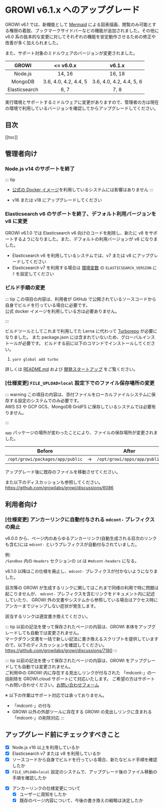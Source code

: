 # GROWI v6.1.x へのアップグレード

GROWI v6.1 では、新機能として [Mermaid](https://mermaid.js.org/) による図表描画、閲覧のみ可能とする権限の着脱、ブックマークサイドバーなどの機能が追加されました。その他に v6.0 系の抜本的な変更に対してそれぞれの機能を安定動作させるための修正や改善が多く加えられました。

<ContextualBlock context="docs-growi-org">

また、サポート対象のミドルウェアのバージョンが変更されました。

| GROWI | <= v6.0.x | v6.1.x |
| :---: | :---: | :---: |
| Node.js | 14, 16 | 16, 18 |
| MongoDB | 3.6, 4.0, 4.2, 4.4, 5 | 3.6, 4.0, 4.2, 4.4, 5, 6 |
| Elasticsearch | 6, 7 | 7, 8 |

実行環境とサポートするミドルウェアに変更がありますので、管理者の方は現在の環境で利用しているバージョンを確認してからアップグレードしてください。

</ContextualBlock>

## 目次

[[toc]]

<ContextualBlock context="docs-growi-org">

## 管理者向け

### Node.js v14 のサポートを終了

::: tip

- [公式の Docker イメージ](https://hub.docker.com/r/weseek/growi/)を利用しているシステムには影響はありません
:::

- v16 または v18 にアップグレードしてください


### Elasticsearch v6 のサポートを終了、デフォルト利用バージョンを v8 に変更

GROWI v6.1.0 では Elasticsearch v6 向けのコードを削除し、新たに v8 をサポートするようになりました。また、デフォルトの利用バージョンが v8 になりました。

- Elasticsearch v6 を利用しているシステムでは、v7 または v8 にアップグレードしてください
- Elasticsearch v7 を利用する場合は [環境変数](../admin-cookbook/env-vars.html) の `ELASTICSEARCH_VERSION` に `7` を設定してください


### ビルド手順の変更

::: tip
この項目の内容は、利用者が GitHub で公開されているソースコードから自身でビルドを行っている場合に必要です。  
公式 docker イメージを利用している方は必要ありません。  

:::

ビルドツールとしてこれまで利用してた Lerna に代わって [Turborepo](https://turbo.build/repo) が必要になりました。
また package.json には含まれていないため、グローバルインストールが必要です。
ビルドする前に以下のコマンドでインストールしてください。

1. `yarn global add turbo`

詳しくは [README.md](https://github.com/growilabs/growi/blob/master/README_JP.md) および [開発スタートアップ](../../dev/startup-v5/start-development.html) をご覧ください。


### [仕様変更] `FILE_UPLOAD=local` 設定下でのファイル保存場所の変更

::: warning
この項目の内容は、添付ファイルをローカルファイルシステムに保存する設定のシステムでのみ必要です。  
AWS S3 や GCP GCS、MongoDB GridFS に保存しているシステムでは必要有りません。

:::

`app` パッケージの場所が変わったことにより、ファイルの保存場所が変更されました。

| Before | | After |
| :-: | :-: | :-: |
| `/opt/growi/packages/app/public` | -> | `/opt/growi/apps/app/public` |

アップグレード後に既存のファイルを移動させてください。

また以下のディスカッションも参照してください。  
<https://github.com/growilabs/growi/discussions/6086>

</ContextualBlock>

## 利用者向け

### [仕様変更] アンカーリンクに自動付与される `mdcont-` プレフィクスの廃止

v6.0.0 から、ページ内のあらゆるアンカーリンク(自動生成される目次のリンクも含む)には `mdcont-` というプレフィクスが自動付与されていました。

例:  
`/Sandbox` 内の `Headers` セクションの `id` は `#mdcont-headers` になる。

v6.1.0 以降はこの仕様を廃止し、`mdcont-` プレフィクスが付かないようになりました。

目次等の GROWI が生成するリンクに関してはこれまで同様の利用で特に問題は起こりませんが、
`mdcont-` プレフィクスを含むリンクをドキュメント内に記述していたり、
GROWI 外の文書やシステムから参照している場合はアクセス時にアンカーまでジャンプしない症状が発生します。

<ContextualBlock context="docs-growi-org">

該当するリンクは適宜書き換えてください。

::: tip
以前の記法を使って保存されたページの内容は、GROWI 本体をアップグレードしても自動では変更されません。  
マークダウン文書を一括で新しい記法に書き換えるスクリプトを提供していますので、以下のディスカッションを確認してください。  
<https://github.com/growilabs/growi/discussions/7180>
:::

</ContextualBlock>


<ContextualBlock context="help-growi-cloud">

::: tip
以前の記法を使って保存されたページの内容は、GROWI をアップグレードしても自動では変更されません。  
ご利用中の GROWI 内に存在する見出しリンクが付与された 「mdcont-」の一括削除を GROWI.cloud サポートにて対応いたします。
ご希望の方はサポートへお問い合わせください。[お問い合わせフォーム](https://growi.cloud/contact)

※ 以下の作業はサポート対応では承っておりません。

- 「mdcont-」の付与
- GROWI 以外の外部ツールに存在する GROWI の見出しリンクに含まれる「mdcont-」の削除対応
:::

</ContextualBlock>

## アップグレード前にチェックすべきこと

<ContextualBlock context="docs-growi-org">

- [x] Node.js v16 以上を利用しているか
- [x] Elasticsearch v7 または v8 を利用しているか
- [x] ソースコードから自身でビルドを行っている場合、新たなビルド手順を確認したか
- [x] `FILE_UPLOAD=local` 設定のシステムで、アップグレード後のファイル移動の手順を確認したか

</ContextualBlock>

- [x] アンカーリンクの仕様変更について
  - [x] ユーザーに周知をしたか
  - [x] 既存のページ内容について、今後の書き換えの戦略は決定したか
